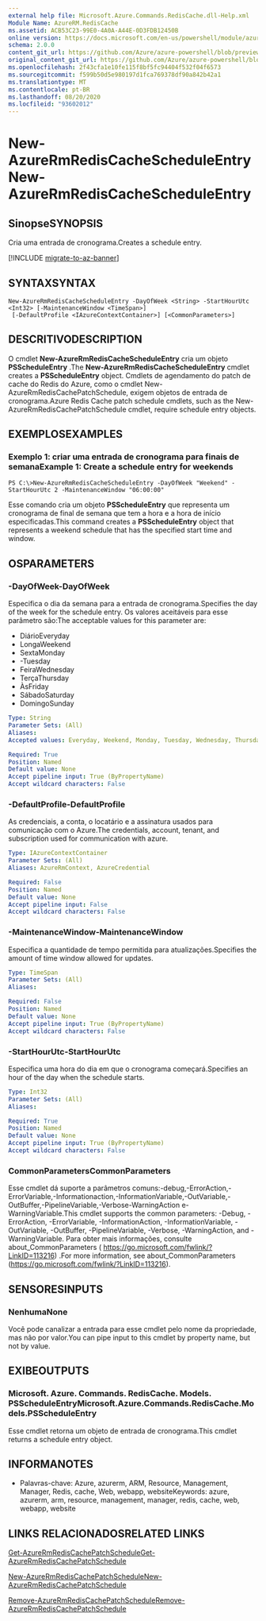 ```yaml
---
external help file: Microsoft.Azure.Commands.RedisCache.dll-Help.xml
Module Name: AzureRM.RedisCache
ms.assetid: ACB53C23-99E0-4A0A-A44E-0D3FDB12450B
online version: https://docs.microsoft.com/en-us/powershell/module/azurerm.rediscache/new-azurermrediscachescheduleentry
schema: 2.0.0
content_git_url: https://github.com/Azure/azure-powershell/blob/preview/src/ResourceManager/RedisCache/Commands.RedisCache/help/New-AzureRmRedisCacheScheduleEntry.md
original_content_git_url: https://github.com/Azure/azure-powershell/blob/preview/src/ResourceManager/RedisCache/Commands.RedisCache/help/New-AzureRmRedisCacheScheduleEntry.md
ms.openlocfilehash: 2f43cfa1e10fe115f8bf5fc94404f532f04f6573
ms.sourcegitcommit: f599b50d5e980197d1fca769378df90a842b42a1
ms.translationtype: MT
ms.contentlocale: pt-BR
ms.lasthandoff: 08/20/2020
ms.locfileid: "93602012"
---
```

# <span data-ttu-id="be668-101">New-AzureRmRedisCacheScheduleEntry</span><span class="sxs-lookup"><span data-stu-id="be668-101">New-AzureRmRedisCacheScheduleEntry</span></span>

## <span data-ttu-id="be668-102">Sinopse</span><span class="sxs-lookup"><span data-stu-id="be668-102">SYNOPSIS</span></span>
<span data-ttu-id="be668-103">Cria uma entrada de cronograma.</span><span class="sxs-lookup"><span data-stu-id="be668-103">Creates a schedule entry.</span></span>

[!INCLUDE [migrate-to-az-banner](../../includes/migrate-to-az-banner.md)]

## <span data-ttu-id="be668-104">SYNTAX</span><span class="sxs-lookup"><span data-stu-id="be668-104">SYNTAX</span></span>

```
New-AzureRmRedisCacheScheduleEntry -DayOfWeek <String> -StartHourUtc <Int32> [-MaintenanceWindow <TimeSpan>]
 [-DefaultProfile <IAzureContextContainer>] [<CommonParameters>]
```

## <span data-ttu-id="be668-105">DESCRITIVO</span><span class="sxs-lookup"><span data-stu-id="be668-105">DESCRIPTION</span></span>
<span data-ttu-id="be668-106">O cmdlet **New-AzureRmRedisCacheScheduleEntry** cria um objeto **PSScheduleEntry** .</span><span class="sxs-lookup"><span data-stu-id="be668-106">The **New-AzureRmRedisCacheScheduleEntry** cmdlet creates a **PSScheduleEntry** object.</span></span>
<span data-ttu-id="be668-107">Cmdlets de agendamento do patch de cache do Redis do Azure, como o cmdlet New-AzureRmRedisCachePatchSchedule, exigem objetos de entrada de cronograma.</span><span class="sxs-lookup"><span data-stu-id="be668-107">Azure Redis Cache patch schedule cmdlets, such as the New-AzureRmRedisCachePatchSchedule cmdlet, require schedule entry objects.</span></span>

## <span data-ttu-id="be668-108">EXEMPLOS</span><span class="sxs-lookup"><span data-stu-id="be668-108">EXAMPLES</span></span>

### <span data-ttu-id="be668-109">Exemplo 1: criar uma entrada de cronograma para finais de semana</span><span class="sxs-lookup"><span data-stu-id="be668-109">Example 1: Create a schedule entry for weekends</span></span>
```
PS C:\>New-AzureRmRedisCacheScheduleEntry -DayOfWeek "Weekend" -StartHourUtc 2 -MaintenanceWindow "06:00:00"
```

<span data-ttu-id="be668-110">Esse comando cria um objeto **PSScheduleEntry** que representa um cronograma de final de semana que tem a hora e a hora de início especificadas.</span><span class="sxs-lookup"><span data-stu-id="be668-110">This command creates a **PSScheduleEntry** object that represents a weekend schedule that has the specified start time and window.</span></span>

## <span data-ttu-id="be668-111">OS</span><span class="sxs-lookup"><span data-stu-id="be668-111">PARAMETERS</span></span>

### <span data-ttu-id="be668-112">-DayOfWeek</span><span class="sxs-lookup"><span data-stu-id="be668-112">-DayOfWeek</span></span>
<span data-ttu-id="be668-113">Especifica o dia da semana para a entrada de cronograma.</span><span class="sxs-lookup"><span data-stu-id="be668-113">Specifies the day of the week for the schedule entry.</span></span>
<span data-ttu-id="be668-114">Os valores aceitáveis para esse parâmetro são:</span><span class="sxs-lookup"><span data-stu-id="be668-114">The acceptable values for this parameter are:</span></span>

- <span data-ttu-id="be668-115">Diário</span><span class="sxs-lookup"><span data-stu-id="be668-115">Everyday</span></span> 
- <span data-ttu-id="be668-116">Longa</span><span class="sxs-lookup"><span data-stu-id="be668-116">Weekend</span></span> 
- <span data-ttu-id="be668-117">Sexta</span><span class="sxs-lookup"><span data-stu-id="be668-117">Monday</span></span> 
- <span data-ttu-id="be668-118">-</span><span class="sxs-lookup"><span data-stu-id="be668-118">Tuesday</span></span> 
- <span data-ttu-id="be668-119">Feira</span><span class="sxs-lookup"><span data-stu-id="be668-119">Wednesday</span></span> 
- <span data-ttu-id="be668-120">Terça</span><span class="sxs-lookup"><span data-stu-id="be668-120">Thursday</span></span> 
- <span data-ttu-id="be668-121">Às</span><span class="sxs-lookup"><span data-stu-id="be668-121">Friday</span></span> 
- <span data-ttu-id="be668-122">Sábado</span><span class="sxs-lookup"><span data-stu-id="be668-122">Saturday</span></span> 
- <span data-ttu-id="be668-123">Domingo</span><span class="sxs-lookup"><span data-stu-id="be668-123">Sunday</span></span>

```yaml
Type: String
Parameter Sets: (All)
Aliases:
Accepted values: Everyday, Weekend, Monday, Tuesday, Wednesday, Thursday, Friday, Saturday, Sunday

Required: True
Position: Named
Default value: None
Accept pipeline input: True (ByPropertyName)
Accept wildcard characters: False
```

### <span data-ttu-id="be668-124">-DefaultProfile</span><span class="sxs-lookup"><span data-stu-id="be668-124">-DefaultProfile</span></span>
<span data-ttu-id="be668-125">As credenciais, a conta, o locatário e a assinatura usados para comunicação com o Azure.</span><span class="sxs-lookup"><span data-stu-id="be668-125">The credentials, account, tenant, and subscription used for communication with azure.</span></span>

```yaml
Type: IAzureContextContainer
Parameter Sets: (All)
Aliases: AzureRmContext, AzureCredential

Required: False
Position: Named
Default value: None
Accept pipeline input: False
Accept wildcard characters: False
```

### <span data-ttu-id="be668-126">-MaintenanceWindow</span><span class="sxs-lookup"><span data-stu-id="be668-126">-MaintenanceWindow</span></span>
<span data-ttu-id="be668-127">Especifica a quantidade de tempo permitida para atualizações.</span><span class="sxs-lookup"><span data-stu-id="be668-127">Specifies the amount of time window allowed for updates.</span></span>

```yaml
Type: TimeSpan
Parameter Sets: (All)
Aliases:

Required: False
Position: Named
Default value: None
Accept pipeline input: True (ByPropertyName)
Accept wildcard characters: False
```

### <span data-ttu-id="be668-128">-StartHourUtc</span><span class="sxs-lookup"><span data-stu-id="be668-128">-StartHourUtc</span></span>
<span data-ttu-id="be668-129">Especifica uma hora do dia em que o cronograma começará.</span><span class="sxs-lookup"><span data-stu-id="be668-129">Specifies an hour of the day when the schedule starts.</span></span>

```yaml
Type: Int32
Parameter Sets: (All)
Aliases:

Required: True
Position: Named
Default value: None
Accept pipeline input: True (ByPropertyName)
Accept wildcard characters: False
```

### <span data-ttu-id="be668-130">CommonParameters</span><span class="sxs-lookup"><span data-stu-id="be668-130">CommonParameters</span></span>
<span data-ttu-id="be668-131">Esse cmdlet dá suporte a parâmetros comuns:-debug,-ErrorAction,-ErrorVariable,-Informationaction,-InformationVariable,-OutVariable,-OutBuffer,-PipelineVariable,-Verbose-WarningAction e-WarningVariable.</span><span class="sxs-lookup"><span data-stu-id="be668-131">This cmdlet supports the common parameters: -Debug, -ErrorAction, -ErrorVariable, -InformationAction, -InformationVariable, -OutVariable, -OutBuffer, -PipelineVariable, -Verbose, -WarningAction, and -WarningVariable.</span></span> <span data-ttu-id="be668-132">Para obter mais informações, consulte about_CommonParameters ( https://go.microsoft.com/fwlink/?LinkID=113216) .</span><span class="sxs-lookup"><span data-stu-id="be668-132">For more information, see about_CommonParameters (https://go.microsoft.com/fwlink/?LinkID=113216).</span></span>

## <span data-ttu-id="be668-133">SENSORES</span><span class="sxs-lookup"><span data-stu-id="be668-133">INPUTS</span></span>

### <span data-ttu-id="be668-134">Nenhuma</span><span class="sxs-lookup"><span data-stu-id="be668-134">None</span></span>
<span data-ttu-id="be668-135">Você pode canalizar a entrada para esse cmdlet pelo nome da propriedade, mas não por valor.</span><span class="sxs-lookup"><span data-stu-id="be668-135">You can pipe input to this cmdlet by property name, but not by value.</span></span>

## <span data-ttu-id="be668-136">EXIBE</span><span class="sxs-lookup"><span data-stu-id="be668-136">OUTPUTS</span></span>

### <span data-ttu-id="be668-137">Microsoft. Azure. Commands. RedisCache. Models. PSScheduleEntry</span><span class="sxs-lookup"><span data-stu-id="be668-137">Microsoft.Azure.Commands.RedisCache.Models.PSScheduleEntry</span></span>
<span data-ttu-id="be668-138">Esse cmdlet retorna um objeto de entrada de cronograma.</span><span class="sxs-lookup"><span data-stu-id="be668-138">This cmdlet returns a schedule entry object.</span></span>

## <span data-ttu-id="be668-139">INFORMA</span><span class="sxs-lookup"><span data-stu-id="be668-139">NOTES</span></span>
* <span data-ttu-id="be668-140">Palavras-chave: Azure, azurerm, ARM, Resource, Management, Manager, Redis, cache, Web, webapp, website</span><span class="sxs-lookup"><span data-stu-id="be668-140">Keywords: azure, azurerm, arm, resource, management, manager, redis, cache, web, webapp, website</span></span>

## <span data-ttu-id="be668-141">LINKS RELACIONADOS</span><span class="sxs-lookup"><span data-stu-id="be668-141">RELATED LINKS</span></span>

[<span data-ttu-id="be668-142">Get-AzureRmRedisCachePatchSchedule</span><span class="sxs-lookup"><span data-stu-id="be668-142">Get-AzureRmRedisCachePatchSchedule</span></span>](./Get-AzureRmRedisCachePatchSchedule.md)

[<span data-ttu-id="be668-143">New-AzureRmRedisCachePatchSchedule</span><span class="sxs-lookup"><span data-stu-id="be668-143">New-AzureRmRedisCachePatchSchedule</span></span>](./New-AzureRmRedisCachePatchSchedule.md)

[<span data-ttu-id="be668-144">Remove-AzureRmRedisCachePatchSchedule</span><span class="sxs-lookup"><span data-stu-id="be668-144">Remove-AzureRmRedisCachePatchSchedule</span></span>](./Remove-AzureRmRedisCachePatchSchedule.md)



